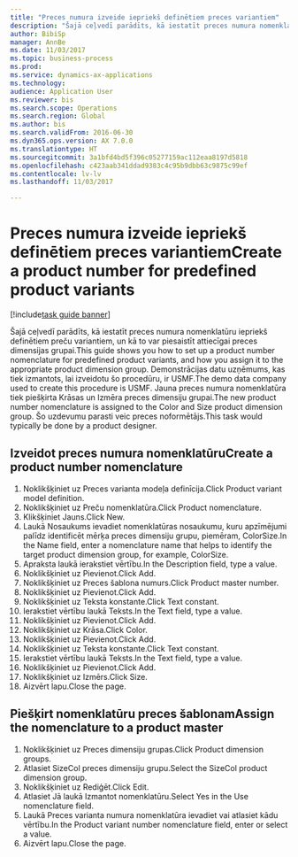 ```yaml
--- 
title: "Preces numura izveide iepriekš definētiem preces variantiem"
description: "Šajā ceļvedī parādīts, kā iestatīt preces numura nomenklatūru iepriekš definētiem preču variantiem, un kā to var piesaistīt attiecīgai preces dimensijas grupai."
author: BibiSp
manager: AnnBe
ms.date: 11/03/2017
ms.topic: business-process
ms.prod: 
ms.service: dynamics-ax-applications
ms.technology: 
audience: Application User
ms.reviewer: bis
ms.search.scope: Operations
ms.search.region: Global
ms.author: bis
ms.search.validFrom: 2016-06-30
ms.dyn365.ops.version: AX 7.0.0
ms.translationtype: HT
ms.sourcegitcommit: 3a1bfd4bd5f396c05277159ac112eaa8197d5818
ms.openlocfilehash: c423aab341ddad9383c4c95b9dbb63c9875c99ef
ms.contentlocale: lv-lv
ms.lasthandoff: 11/03/2017

---
```

# <a name="create-a-product-number-for-predefined-product-variants"></a><span data-ttu-id="35be2-103">Preces numura izveide iepriekš definētiem preces variantiem</span><span class="sxs-lookup"><span data-stu-id="35be2-103">Create a product number for predefined product variants</span></span>

[!include[task guide banner](../../includes/task-guide-banner.md)]

<span data-ttu-id="35be2-104">Šajā ceļvedī parādīts, kā iestatīt preces numura nomenklatūru iepriekš definētiem preču variantiem, un kā to var piesaistīt attiecīgai preces dimensijas grupai.</span><span class="sxs-lookup"><span data-stu-id="35be2-104">This guide shows you how to set up a product number nomenclature for predefined product variants, and how you assign it to the appropriate product dimension group.</span></span> <span data-ttu-id="35be2-105">Demonstrācijas datu uzņēmums, kas tiek izmantots, lai izveidotu šo procedūru, ir USMF.</span><span class="sxs-lookup"><span data-stu-id="35be2-105">The demo data company used to create this procedure is USMF.</span></span> <span data-ttu-id="35be2-106">Jauna preces numura nomenklatūra tiek piešķirta Krāsas un Izmēra preces dimensiju grupai.</span><span class="sxs-lookup"><span data-stu-id="35be2-106">The new product number nomenclature is assigned to the Color and Size product dimension group.</span></span> <span data-ttu-id="35be2-107">Šo uzdevumu parasti veic preces noformētājs.</span><span class="sxs-lookup"><span data-stu-id="35be2-107">This task would typically be done by a product designer.</span></span>


## <a name="create-a-product-number-nomenclature"></a><span data-ttu-id="35be2-108">Izveidot preces numura nomenklatūru</span><span class="sxs-lookup"><span data-stu-id="35be2-108">Create a product number nomenclature</span></span>
1. <span data-ttu-id="35be2-109">Noklikšķiniet uz Preces varianta modeļa definīcija.</span><span class="sxs-lookup"><span data-stu-id="35be2-109">Click Product variant model definition.</span></span>
2. <span data-ttu-id="35be2-110">Noklikšķiniet uz Preču nomenklatūra.</span><span class="sxs-lookup"><span data-stu-id="35be2-110">Click Product nomenclature.</span></span>
3. <span data-ttu-id="35be2-111">Klikšķiniet Jauns.</span><span class="sxs-lookup"><span data-stu-id="35be2-111">Click New.</span></span>
4. <span data-ttu-id="35be2-112">Laukā Nosaukums ievadiet nomenklatūras nosaukumu, kuru apzīmējumi palīdz identificēt mērķa preces dimensiju grupu, piemēram, ColorSize.</span><span class="sxs-lookup"><span data-stu-id="35be2-112">In the Name field, enter a nomenclature name that helps to identify the target product dimension group, for example, ColorSize.</span></span>
5. <span data-ttu-id="35be2-113">Apraksta laukā ierakstiet vērtību.</span><span class="sxs-lookup"><span data-stu-id="35be2-113">In the Description field, type a value.</span></span>
6. <span data-ttu-id="35be2-114">Noklikšķiniet uz Pievienot.</span><span class="sxs-lookup"><span data-stu-id="35be2-114">Click Add.</span></span>
7. <span data-ttu-id="35be2-115">Noklikšķiniet uz Preces šablona numurs.</span><span class="sxs-lookup"><span data-stu-id="35be2-115">Click Product master number.</span></span>
8. <span data-ttu-id="35be2-116">Noklikšķiniet uz Pievienot.</span><span class="sxs-lookup"><span data-stu-id="35be2-116">Click Add.</span></span>
9. <span data-ttu-id="35be2-117">Noklikšķiniet uz Teksta konstante.</span><span class="sxs-lookup"><span data-stu-id="35be2-117">Click Text constant.</span></span>
10. <span data-ttu-id="35be2-118">Ierakstiet vērtību laukā Teksts.</span><span class="sxs-lookup"><span data-stu-id="35be2-118">In the Text field, type a value.</span></span>
11. <span data-ttu-id="35be2-119">Noklikšķiniet uz Pievienot.</span><span class="sxs-lookup"><span data-stu-id="35be2-119">Click Add.</span></span>
12. <span data-ttu-id="35be2-120">Noklikšķiniet uz Krāsa.</span><span class="sxs-lookup"><span data-stu-id="35be2-120">Click Color.</span></span>
13. <span data-ttu-id="35be2-121">Noklikšķiniet uz Pievienot.</span><span class="sxs-lookup"><span data-stu-id="35be2-121">Click Add.</span></span>
14. <span data-ttu-id="35be2-122">Noklikšķiniet uz Teksta konstante.</span><span class="sxs-lookup"><span data-stu-id="35be2-122">Click Text constant.</span></span>
15. <span data-ttu-id="35be2-123">Ierakstiet vērtību laukā Teksts.</span><span class="sxs-lookup"><span data-stu-id="35be2-123">In the Text field, type a value.</span></span>
16. <span data-ttu-id="35be2-124">Noklikšķiniet uz Pievienot.</span><span class="sxs-lookup"><span data-stu-id="35be2-124">Click Add.</span></span>
17. <span data-ttu-id="35be2-125">Noklikšķiniet uz Izmērs.</span><span class="sxs-lookup"><span data-stu-id="35be2-125">Click Size.</span></span>
18. <span data-ttu-id="35be2-126">Aizvērt lapu.</span><span class="sxs-lookup"><span data-stu-id="35be2-126">Close the page.</span></span>

## <a name="assign-the-nomenclature-to-a-product-master"></a><span data-ttu-id="35be2-127">Piešķirt nomenklatūru preces šablonam</span><span class="sxs-lookup"><span data-stu-id="35be2-127">Assign the nomenclature to a product master</span></span>
1. <span data-ttu-id="35be2-128">Noklikšķiniet uz Preces dimensiju grupas.</span><span class="sxs-lookup"><span data-stu-id="35be2-128">Click Product dimension groups.</span></span>
2. <span data-ttu-id="35be2-129">Atlasiet SizeCol preces dimensiju grupu.</span><span class="sxs-lookup"><span data-stu-id="35be2-129">Select the SizeCol product dimension group.</span></span>
3. <span data-ttu-id="35be2-130">Noklikšķiniet uz Rediģēt.</span><span class="sxs-lookup"><span data-stu-id="35be2-130">Click Edit.</span></span>
4. <span data-ttu-id="35be2-131">Atlasiet Jā laukā Izmantot nomenklatūru.</span><span class="sxs-lookup"><span data-stu-id="35be2-131">Select Yes in the Use nomenclature field.</span></span>
5. <span data-ttu-id="35be2-132">Laukā Preces varianta numura nomenklatūra ievadiet vai atlasiet kādu vērtību.</span><span class="sxs-lookup"><span data-stu-id="35be2-132">In the Product variant number nomenclature field, enter or select a value.</span></span>
6. <span data-ttu-id="35be2-133">Aizvērt lapu.</span><span class="sxs-lookup"><span data-stu-id="35be2-133">Close the page.</span></span>


